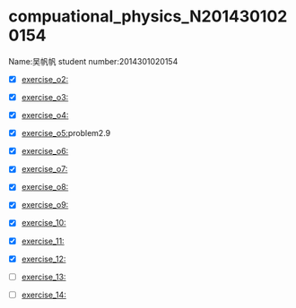 # compuational_physics_N2014301020154
Name:吴帆帆   student number:2014301020154
- [x] [exercise_o2:](https://www.zybuluo.com/wudawufanfan/note/503853)
- [x] [exercise_o3:](https://www.zybuluo.com/wudawufanfan/note/512588)
- [x] [exercise_o4:](https://www.zybuluo.com/wudawufanfan/note/519290)
- [x] [exercise_o5:](https://www.zybuluo.com/wudawufanfan/note/533210)problem2.9
- [x] [exercise_o6:](https://www.zybuluo.com/wudawufanfan/note/541296)
- [x] [exercise_o7:](https://www.zybuluo.com/wudawufanfan/note/549284)
- [x] [exercise_o8:](https://www.zybuluo.com/wudawufanfan/note/564766)
- [x] [exercise_o9:](https://www.zybuluo.com/wudawufanfan/note/572760)
- [x] [exercise_10:](https://www.zybuluo.com/wudawufanfan/note/580365)
- [x] [exercise_11:](https://www.zybuluo.com/wudawufanfan/note/588509)
- [x] [exercise_12:](https://www.zybuluo.com/wudawufanfan/note/596967)
- [ ] [exercise_13:]()
- [ ] [exercise_14:]()

